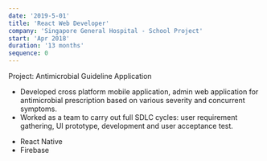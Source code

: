 ```yaml
---
date: '2019-5-01'
title: 'React Web Developer'
company: 'Singapore General Hospital - School Project'
start: 'Apr 2018'
duration: '13 months'
sequence: 0
---
```


Project: Antimicrobial Guideline Application

<ul class="job-desc">
  <li> 
  Developed cross platform mobile application, admin web application for antimicrobial prescription based on various severity and concurrent symptoms.
  </li>
  <li>
  Worked as a team to carry out full SDLC cycles: user requirement gathering, UI prototype, development and user acceptance test.
  </li>
</ul>

<ul class="tags">
  <li>React Native</li>
  <li>Firebase</li>
</ul>
